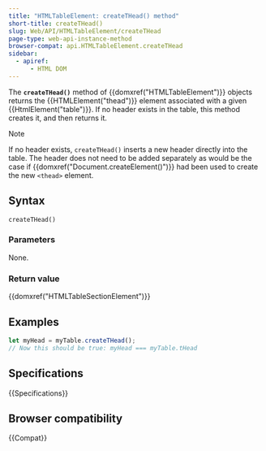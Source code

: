 ```yaml
---
title: "HTMLTableElement: createTHead() method"
short-title: createTHead()
slug: Web/API/HTMLTableElement/createTHead
page-type: web-api-instance-method
browser-compat: api.HTMLTableElement.createTHead
sidebar:
  - apiref:
      - HTML DOM
---
```


The **`createTHead()`** method of
{{domxref("HTMLTableElement")}} objects returns the {{HTMLElement("thead")}} element
associated with a given {{HtmlElement("table")}}. If no header exists in the table, this
method creates it, and then returns it.

> [!NOTE]
> If no header exists, `createTHead()` inserts a new
> header directly into the table. The header does not need to be added separately as
> would be the case if {{domxref("Document.createElement()")}} had been used to create
> the new `<thead>` element.

## Syntax

```js-nolint
createTHead()
```

### Parameters

None.

### Return value

{{domxref("HTMLTableSectionElement")}}

## Examples

```js
let myHead = myTable.createTHead();
// Now this should be true: myHead === myTable.tHead
```

## Specifications

{{Specifications}}

## Browser compatibility

{{Compat}}
